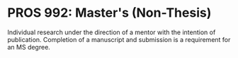 # PROS 992: Master's (Non-Thesis)

Individual research under the direction of a mentor with the intention of publication. Completion of a manuscript and submission is a requirement for an MS degree.